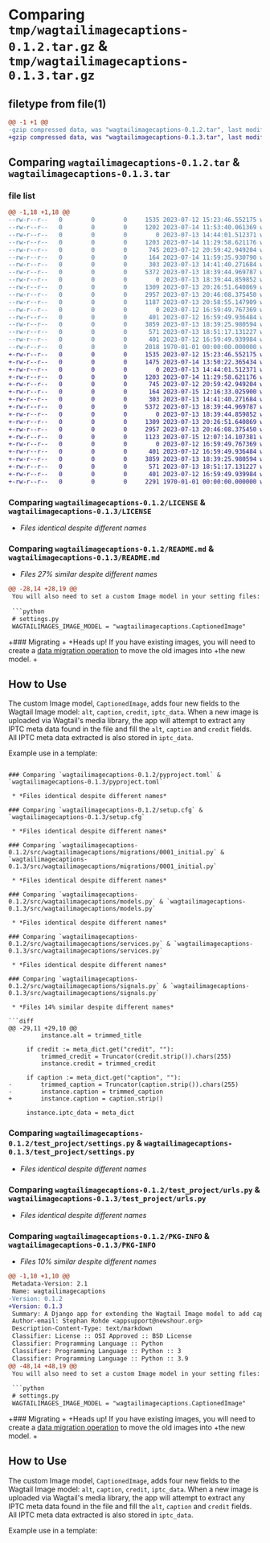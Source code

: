 # Comparing `tmp/wagtailimagecaptions-0.1.2.tar.gz` & `tmp/wagtailimagecaptions-0.1.3.tar.gz`

## filetype from file(1)

```diff
@@ -1 +1 @@
-gzip compressed data, was "wagtailimagecaptions-0.1.2.tar", last modified: Fri Jan  1 00:00:00 2016, max compression
+gzip compressed data, was "wagtailimagecaptions-0.1.3.tar", last modified: Fri Jan  1 00:00:00 2016, max compression
```

## Comparing `wagtailimagecaptions-0.1.2.tar` & `wagtailimagecaptions-0.1.3.tar`

### file list

```diff
@@ -1,18 +1,18 @@
--rw-r--r--   0        0        0     1535 2023-07-12 15:23:46.552175 wagtailimagecaptions-0.1.2/LICENSE
--rw-r--r--   0        0        0     1202 2023-07-14 11:53:40.061369 wagtailimagecaptions-0.1.2/README.md
--rw-r--r--   0        0        0        0 2023-07-13 14:44:01.512371 wagtailimagecaptions-0.1.2/media/.gitkeep
--rw-r--r--   0        0        0     1203 2023-07-14 11:29:58.621176 wagtailimagecaptions-0.1.2/pyproject.toml
--rw-r--r--   0        0        0      745 2023-07-12 20:59:42.949204 wagtailimagecaptions-0.1.2/setup.cfg
--rw-r--r--   0        0        0      164 2023-07-14 11:59:35.930790 wagtailimagecaptions-0.1.2/src/wagtailimagecaptions/__init__.py
--rw-r--r--   0        0        0      303 2023-07-13 14:41:40.271684 wagtailimagecaptions-0.1.2/src/wagtailimagecaptions/apps.py
--rw-r--r--   0        0        0     5372 2023-07-13 18:39:44.969787 wagtailimagecaptions-0.1.2/src/wagtailimagecaptions/migrations/0001_initial.py
--rw-r--r--   0        0        0        0 2023-07-13 18:39:44.859852 wagtailimagecaptions-0.1.2/src/wagtailimagecaptions/migrations/__init__.py
--rw-r--r--   0        0        0     1309 2023-07-13 20:26:51.640869 wagtailimagecaptions-0.1.2/src/wagtailimagecaptions/models.py
--rw-r--r--   0        0        0     2957 2023-07-13 20:46:08.375450 wagtailimagecaptions-0.1.2/src/wagtailimagecaptions/services.py
--rw-r--r--   0        0        0     1187 2023-07-13 20:58:55.147909 wagtailimagecaptions-0.1.2/src/wagtailimagecaptions/signals.py
--rw-r--r--   0        0        0        0 2023-07-12 16:59:49.767369 wagtailimagecaptions-0.1.2/test_project/__init__.py
--rw-r--r--   0        0        0      401 2023-07-12 16:59:49.936484 wagtailimagecaptions-0.1.2/test_project/asgi.py
--rw-r--r--   0        0        0     3859 2023-07-13 18:39:25.980594 wagtailimagecaptions-0.1.2/test_project/settings.py
--rw-r--r--   0        0        0      571 2023-07-13 18:51:17.131227 wagtailimagecaptions-0.1.2/test_project/urls.py
--rw-r--r--   0        0        0      401 2023-07-12 16:59:49.939984 wagtailimagecaptions-0.1.2/test_project/wsgi.py
--rw-r--r--   0        0        0     2018 1970-01-01 00:00:00.000000 wagtailimagecaptions-0.1.2/PKG-INFO
+-rw-r--r--   0        0        0     1535 2023-07-12 15:23:46.552175 wagtailimagecaptions-0.1.3/LICENSE
+-rw-r--r--   0        0        0     1475 2023-07-14 13:50:22.365434 wagtailimagecaptions-0.1.3/README.md
+-rw-r--r--   0        0        0        0 2023-07-13 14:44:01.512371 wagtailimagecaptions-0.1.3/media/.gitkeep
+-rw-r--r--   0        0        0     1203 2023-07-14 11:29:58.621176 wagtailimagecaptions-0.1.3/pyproject.toml
+-rw-r--r--   0        0        0      745 2023-07-12 20:59:42.949204 wagtailimagecaptions-0.1.3/setup.cfg
+-rw-r--r--   0        0        0      164 2023-07-15 12:16:33.025900 wagtailimagecaptions-0.1.3/src/wagtailimagecaptions/__init__.py
+-rw-r--r--   0        0        0      303 2023-07-13 14:41:40.271684 wagtailimagecaptions-0.1.3/src/wagtailimagecaptions/apps.py
+-rw-r--r--   0        0        0     5372 2023-07-13 18:39:44.969787 wagtailimagecaptions-0.1.3/src/wagtailimagecaptions/migrations/0001_initial.py
+-rw-r--r--   0        0        0        0 2023-07-13 18:39:44.859852 wagtailimagecaptions-0.1.3/src/wagtailimagecaptions/migrations/__init__.py
+-rw-r--r--   0        0        0     1309 2023-07-13 20:26:51.640869 wagtailimagecaptions-0.1.3/src/wagtailimagecaptions/models.py
+-rw-r--r--   0        0        0     2957 2023-07-13 20:46:08.375450 wagtailimagecaptions-0.1.3/src/wagtailimagecaptions/services.py
+-rw-r--r--   0        0        0     1123 2023-07-15 12:07:14.107381 wagtailimagecaptions-0.1.3/src/wagtailimagecaptions/signals.py
+-rw-r--r--   0        0        0        0 2023-07-12 16:59:49.767369 wagtailimagecaptions-0.1.3/test_project/__init__.py
+-rw-r--r--   0        0        0      401 2023-07-12 16:59:49.936484 wagtailimagecaptions-0.1.3/test_project/asgi.py
+-rw-r--r--   0        0        0     3859 2023-07-13 18:39:25.980594 wagtailimagecaptions-0.1.3/test_project/settings.py
+-rw-r--r--   0        0        0      571 2023-07-13 18:51:17.131227 wagtailimagecaptions-0.1.3/test_project/urls.py
+-rw-r--r--   0        0        0      401 2023-07-12 16:59:49.939984 wagtailimagecaptions-0.1.3/test_project/wsgi.py
+-rw-r--r--   0        0        0     2291 1970-01-01 00:00:00.000000 wagtailimagecaptions-0.1.3/PKG-INFO
```

### Comparing `wagtailimagecaptions-0.1.2/LICENSE` & `wagtailimagecaptions-0.1.3/LICENSE`

 * *Files identical despite different names*

### Comparing `wagtailimagecaptions-0.1.2/README.md` & `wagtailimagecaptions-0.1.3/README.md`

 * *Files 27% similar despite different names*

```diff
@@ -28,14 +28,19 @@
 You will also need to set a custom Image model in your setting files:
 
 ```python
 # settings.py
 WAGTAILIMAGES_IMAGE_MODEL = "wagtailimagecaptions.CaptionedImage"
 ```
 
+### Migrating
+
+Heads up! If you have existing images, you will need to create a [data migration operation](https://docs.wagtail.org/en/latest/advanced_topics/images/custom_image_model.html#migrating-from-the-builtin-image-model) to move the old images into
+the new model.
+
 ## How to Use
 
 The custom Image model, `CaptionedImage`, adds four new fields to the Wagtail Image model: `alt`, `caption`, `credit`, `iptc_data`. When a new image is uploaded via Wagtail's media library, the app will attempt to extract any IPTC meta data found in the file and fill
 the `alt`, `caption` and `credit` fields. All IPTC meta data  extracted is also stored in `iptc_data`.
 
 Example use in a template:
```

### Comparing `wagtailimagecaptions-0.1.2/pyproject.toml` & `wagtailimagecaptions-0.1.3/pyproject.toml`

 * *Files identical despite different names*

### Comparing `wagtailimagecaptions-0.1.2/setup.cfg` & `wagtailimagecaptions-0.1.3/setup.cfg`

 * *Files identical despite different names*

### Comparing `wagtailimagecaptions-0.1.2/src/wagtailimagecaptions/migrations/0001_initial.py` & `wagtailimagecaptions-0.1.3/src/wagtailimagecaptions/migrations/0001_initial.py`

 * *Files identical despite different names*

### Comparing `wagtailimagecaptions-0.1.2/src/wagtailimagecaptions/models.py` & `wagtailimagecaptions-0.1.3/src/wagtailimagecaptions/models.py`

 * *Files identical despite different names*

### Comparing `wagtailimagecaptions-0.1.2/src/wagtailimagecaptions/services.py` & `wagtailimagecaptions-0.1.3/src/wagtailimagecaptions/services.py`

 * *Files identical despite different names*

### Comparing `wagtailimagecaptions-0.1.2/src/wagtailimagecaptions/signals.py` & `wagtailimagecaptions-0.1.3/src/wagtailimagecaptions/signals.py`

 * *Files 14% similar despite different names*

```diff
@@ -29,11 +29,10 @@
         instance.alt = trimmed_title
 
     if credit := meta_dict.get("credit", ""):
         trimmed_credit = Truncator(credit.strip()).chars(255)
         instance.credit = trimmed_credit
 
     if caption := meta_dict.get("caption", ""):
-        trimmed_caption = Truncator(caption.strip()).chars(255)
-        instance.caption = trimmed_caption
+        instance.caption = caption.strip()
 
     instance.iptc_data = meta_dict
```

### Comparing `wagtailimagecaptions-0.1.2/test_project/settings.py` & `wagtailimagecaptions-0.1.3/test_project/settings.py`

 * *Files identical despite different names*

### Comparing `wagtailimagecaptions-0.1.2/test_project/urls.py` & `wagtailimagecaptions-0.1.3/test_project/urls.py`

 * *Files identical despite different names*

### Comparing `wagtailimagecaptions-0.1.2/PKG-INFO` & `wagtailimagecaptions-0.1.3/PKG-INFO`

 * *Files 10% similar despite different names*

```diff
@@ -1,10 +1,10 @@
 Metadata-Version: 2.1
 Name: wagtailimagecaptions
-Version: 0.1.2
+Version: 0.1.3
 Summary: A Django app for extending the Wagtail Image model to add captions and alt fields as
 Author-email: Stephan Rohde <appsupport@newshour.org>
 Description-Content-Type: text/markdown
 Classifier: License :: OSI Approved :: BSD License
 Classifier: Programming Language :: Python
 Classifier: Programming Language :: Python :: 3
 Classifier: Programming Language :: Python :: 3.9
@@ -48,14 +48,19 @@
 You will also need to set a custom Image model in your setting files:
 
 ```python
 # settings.py
 WAGTAILIMAGES_IMAGE_MODEL = "wagtailimagecaptions.CaptionedImage"
 ```
 
+### Migrating
+
+Heads up! If you have existing images, you will need to create a [data migration operation](https://docs.wagtail.org/en/latest/advanced_topics/images/custom_image_model.html#migrating-from-the-builtin-image-model) to move the old images into
+the new model.
+
 ## How to Use
 
 The custom Image model, `CaptionedImage`, adds four new fields to the Wagtail Image model: `alt`, `caption`, `credit`, `iptc_data`. When a new image is uploaded via Wagtail's media library, the app will attempt to extract any IPTC meta data found in the file and fill
 the `alt`, `caption` and `credit` fields. All IPTC meta data  extracted is also stored in `iptc_data`.
 
 Example use in a template:
```

